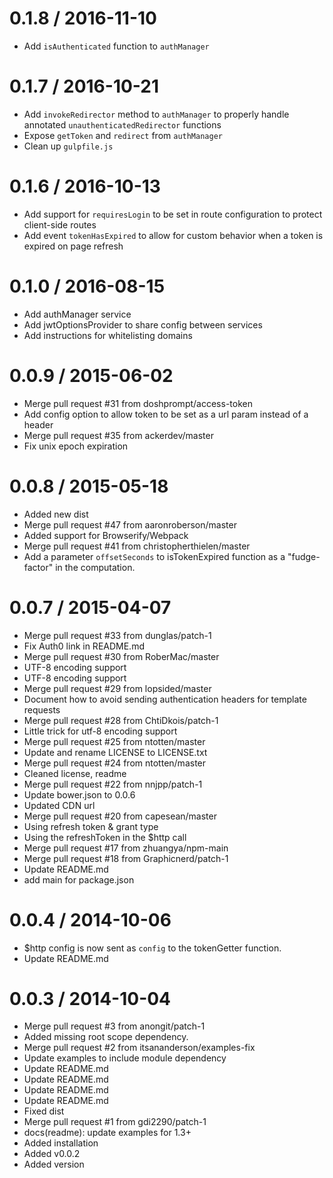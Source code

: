 0.1.8 / 2016-11-10
==================
 
 * Add `isAuthenticated` function to `authManager`

0.1.7 / 2016-10-21
==================

  * Add `invokeRedirector` method to `authManager` to properly handle annotated `unauthenticatedRedirector` functions
  * Expose `getToken` and `redirect` from `authManager`
  * Clean up `gulpfile.js`

0.1.6 / 2016-10-13
==================

  * Add support for `requiresLogin` to be set in route configuration to protect client-side routes
  * Add event `tokenHasExpired` to allow for custom behavior when a token is expired on page refresh

0.1.0 / 2016-08-15
==================

  * Add authManager service
  * Add jwtOptionsProvider to share config between services
  * Add instructions for whitelisting domains

0.0.9 / 2015-06-02
==================

  * Merge pull request #31 from doshprompt/access-token
  * Add config option to allow token to be set as a url param instead of a header
  * Merge pull request #35 from ackerdev/master
  * Fix unix epoch expiration

0.0.8 / 2015-05-18
==================

  * Added new dist
  * Merge pull request #47 from aaronroberson/master
  * Added support for Browserify/Webpack
  * Merge pull request #41 from christopherthielen/master
  * Add a parameter `offsetSeconds` to isTokenExpired function as a "fudge-factor" in the computation.

0.0.7 / 2015-04-07
==================

  * Merge pull request #33 from dunglas/patch-1
  * Fix Auth0 link in README.md
  * Merge pull request #30 from RoberMac/master
  * UTF-8 encoding support
  * UTF-8 encoding support
  * Merge pull request #29 from lopsided/master
  * Document how to avoid sending authentication headers for template requests
  * Merge pull request #28 from ChtiDkois/patch-1
  * Little trick for utf-8 encoding support
  * Merge pull request #25 from ntotten/master
  * Update and rename LICENSE to LICENSE.txt
  * Merge pull request #24 from ntotten/master
  * Cleaned license, readme
  * Merge pull request #22 from nnjpp/patch-1
  * Update bower.json to 0.0.6
  * Updated CDN url
  * Merge pull request #20 from capesean/master
  * Using refresh token & grant type
  * Using the refreshToken in the $http call
  * Merge pull request #17 from zhuangya/npm-main
  * Merge pull request #18 from Graphicnerd/patch-1
  * Update README.md
  * add main for package.json

0.0.4 / 2014-10-06
==================

  * $http config is now sent as `config` to the tokenGetter function.
  * Update README.md

0.0.3 / 2014-10-04
==================

  * Merge pull request #3 from anongit/patch-1
  * Added missing root scope dependency.
  * Merge pull request #2 from itsananderson/examples-fix
  * Update examples to include module dependency
  * Update README.md
  * Update README.md
  * Update README.md
  * Update README.md
  * Fixed dist
  * Merge pull request #1 from gdi2290/patch-1
  * docs(readme): update examples for 1.3+
  * Added installation
  * Added v0.0.2
  * Added version
